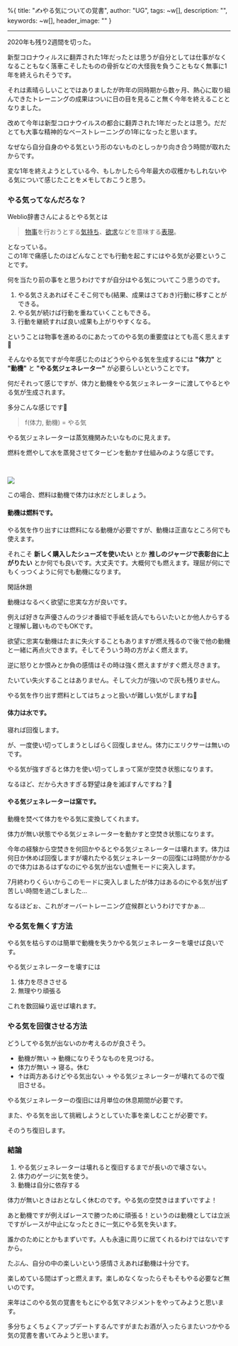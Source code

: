 %{
  title: "✍やる気についての覚書",
  author: "UG",
  tags: ~w[],
  description: "",
  keywords: ~w[],
  header_image: ""
}

---
2020年も残り2週間を切った。

新型コロナウィルスに翻弄された1年だったとは思うが自分としては仕事がなくなることもなく落車こそしたものの骨折などの大怪我を負うこともなく無事に1年を終えられそうです。

それは素晴らしいことではありましたが昨年の同時期から数ヶ月、熱心に取り組んできたトレーニングの成果はついに日の目を見ること無く今年を終えることとなりました。

改めて今年は新型コロナウイルスの都合に翻弄された1年だったとは思う。だだとても大事な精神的なベーストレーニングの1年になったと思います。

なぜなら自分自身のやる気という形のないものとしっかり向き合う時間が取れたからです。

変な1年を終えようとしている今、もしかしたら今年最大の収穫かもしれないやる気について感じたことをメモしておこうと思う。

### やる気ってなんだろな？

Weblio辞書さんによるとやる気とは

> [物事](https://www.weblio.jp/content/%E7%89%A9%E4%BA%8B "物事の意味")を行おうとする[気持ち](https://www.weblio.jp/content/%E6%B0%97%E6%8C%81%E3%81%A1 "気持ちの意味")、[欲求](https://www.weblio.jp/content/%E6%AC%B2%E6%B1%82 "欲求の意味")などを意味する[表現](https://www.weblio.jp/content/%E8%A1%A8%E7%8F%BE "表現の意味")。

となっている。  
この1年で痛感したのはどんなことでも行動を起こすにはやる気が必要ということです。

何を当たり前の事をと思うわけですが自分はやる気についてこう思うのです。

1. やる気さえあればそこそこ何でも(結果、成果はさておき)行動に移すことができる。
2. やる気が続けば行動を重ねていくこともできる。
3. 行動を継続すれば良い成果も上がりやすくなる。

ということは物事を進めるのにあたってのやる気の重要度はとても高く思えます🤔

  

そんなやる気ですが今年感じたのはどうやらやる気を生成するには **"体力"** と **"動機"** と **"やる気ジェネレーター"** が必要らしいということです。

  

何だそれって感じですが、体力と動機をやる気ジェネレーターに渡してやるとやる気が生成されます。

多分こんな感じです🤔

> f(体力, 動機) = やる気

やる気ジェネレーターは蒸気機関みたいなものに見えます。

燃料を燃やして水を蒸発させてタービンを動かす仕組みのような感じです。

&nbsp; &nbsp;&nbsp;

[![](https://lh3.googleusercontent.com/-cQ7OIfOHR0Y/X99QwMbELSI/AAAAAAAAO-4/0SYcSAXENsw88VykfXwotYPi-ft0lXVkACNcBGAsYHQ/9a7ad18aed3dc2b4e0f99941eedd0882.jpg)](https://lh3.googleusercontent.com/-cQ7OIfOHR0Y/X99QwMbELSI/AAAAAAAAO-4/0SYcSAXENsw88VykfXwotYPi-ft0lXVkACNcBGAsYHQ/9a7ad18aed3dc2b4e0f99941eedd0882.jpg)
  
  

この場合、燃料は動機で体力は水だとしましょう。

  

#### 動機は燃料です。

やる気を作り出すには燃料になる動機が必要ですが、動機は正直なところ何でも使えます。

それこそ **新しく購入したシューズを使いたい** とか **推しのジャージで表彰台に上がりたい** とか何でも良いです。大丈夫です。大概何でも燃えます。理屈が何にでもくっつくように何でも動機になります。

  

閑話休題

動機はなるべく欲望に忠実な方が良いです。

例えば好きな声優さんのラジオ番組で手紙を読んでもらいたいとか他人からすると理解し難いものでもOKです。

欲望に忠実な動機はたまに失火することもありますが燃え残るので後で他の動機と一緒に再点火できます。そしてそういう時の方がよく燃えます。

  

逆に怒りとか恨みとか負の感情はその時は強く燃えますがすぐ燃え尽きます。

たいてい失火することはありません。そして火力が強いので灰も残りません。

やる気を作り出す燃料としてはちょっと扱いが難しい気がしますね🤔

  

#### 体力は水です。

寝れば回復します。

が、一度使い切ってしまうとしばらく回復しません。体力にエリクサーは無いのです。

やる気が強すぎると体力を使い切ってしまって窯が空焚き状態になります。

なるほど、だから大きすぎる野望は身を滅ぼすんですね？🤔

  

#### やる気ジェネレーターは窯です。

動機を焚べて体力をやる気に変換してくれます。

体力が無い状態でやる気ジェネレーターを動かすと空焚き状態になります。

今年の経験から空焚きを何回かやるとやる気ジェネレーターは壊れます。体力は何日か休めば回復しますが壊れたやる気ジェネレーターの回復には時間がかかるので体力はあるはずなのにやる気が出ない虚無モードに突入します。

7月終わりくらいからこのモードに突入しましたが体力はあるのにやる気が出ず苦しい時間を過ごしました...

なるほどぉ、これがオーバートレーニング症候群というわけですかぁ...

  

### やる気を無くす方法

やる気を枯らすのは簡単で動機を失うかやる気ジェネレーターを壊せば良いです。

やる気ジェネレーターを壊すには

1. 体力を尽きさせる
2. 無理やり頑張る

これを数回繰り返せば壊れます。

### やる気を回復させる方法

どうしてやる気が出ないのか考えるのが良さそう。

- 動機が無い -\> 動機になりそうなものを見つける。
- 体力が無い -\> 寝る。休む
- ↑は両方あるけどやる気出ない -\> やる気ジェネレーターが壊れてるので復旧させる。

やる気ジェネレーターの復旧には月単位の休息期間が必要です。

また、やる気を出して挑戦しようとしていた事を楽しむことが必要です。

そのうち復旧します。

### 結論

1. やる気ジェネレーターは壊れると復旧するまでが長いので壊さない。
2. 体力のゲージに気を使う。
3. 動機は自分に依存する

体力が無いときはおとなしく休むのです。やる気の空焚きはまずいですよ！

あと動機ですが例えばレースで勝つために頑張る！というのは動機としては立派ですがレースが中止になったときに一気にやる気を失います。

誰かのためにとかもまずいです。人も永遠に周りに居てくれるわけではないですから。

たぶん、自分の中の楽しいという感情さえあれば動機は十分です。

楽しめている間はずっと燃えます。楽しめなくなったらそもそもやる必要など無いのです。

  

  

来年はこのやる気の覚書をもとにやる気マネジメントをやってみようと思います。

多分ちょくちょくアップデートするんですがまたお酒が入ったらまたいつかやる気の覚書を書いてみようと思います。

